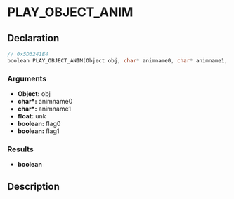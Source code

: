# PLAY_OBJECT_ANIM

## Declaration
```cpp
// 0x5D3241E4
boolean PLAY_OBJECT_ANIM(Object obj, char* animname0, char* animname1, float unk, boolean flag0, boolean flag1);
```

### Arguments
- **Object:** obj
- **char\*:** animname0
- **char\*:** animname1
- **float:** unk
- **boolean:** flag0
- **boolean:** flag1

### Results
- **boolean**

## Description
